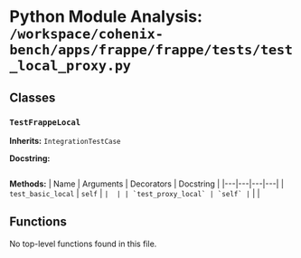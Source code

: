 # Python Module Analysis: `/workspace/cohenix-bench/apps/frappe/frappe/tests/test_local_proxy.py`

## Classes

### `TestFrappeLocal`
**Inherits:** `IntegrationTestCase`


**Docstring:**
```

```

**Methods:**
| Name | Arguments | Decorators | Docstring |
|---|---|---|---|
| `test_basic_local` | `self` | `` |  |
| `test_proxy_local` | `self` | `` |  |





## Functions

No top-level functions found in this file.
